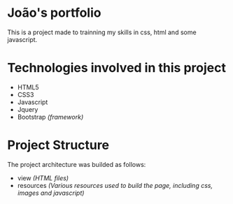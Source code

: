 # João's portfolio
This is a project made to trainning my skills in css, html and some javascript.

# Technologies involved in this project
* HTML5
* CSS3
* Javascript
* Jquery
* Bootstrap _(framework)_

# Project Structure

The project architecture was builded as follows:

- view _(HTML files)_
- resources _(Various resources used to build the page, including css, images and javascript)_
